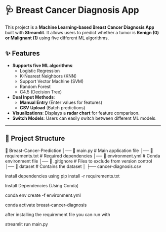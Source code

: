 # 🩺 Breast Cancer Diagnosis App  

This project is a **Machine Learning-based Breast Cancer Diagnosis App** built with **Streamlit**. It allows users to predict whether a tumor is **Benign (0) or Malignant (1)** using five different ML algorithms.

## ✨ Features
- **Supports five ML algorithms**:  
  - Logistic Regression  
  - K-Nearest Neighbors (KNN)  
  - Support Vector Machine (SVM)  
  - Random Forest  
  - C4.5 (Decision Tree)  
- **Dual Input Methods**:  
  - **Manual Entry** (Enter values for features)  
  - **CSV Upload** (Batch predictions)  
- **Visualizations**: Displays a **radar chart** for feature comparison.  
- **Switch Models**: Users can easily switch between different ML models.  

---

## 📂 Project Structure

📁 Breast-Cancer-Prediction │── 📄 main.py # Main application file
│── 📄 requirements.txt # Required dependencies
│── 📄 environment.yml # Conda environment file
│── 📄 .gitignore # Files to exclude from version control
│── 📂 dataset # Contains the dataset
│ ├── cancer-diagnosis.csv


install dependencies using
pip install -r requirements.txt

Install Dependencies (Using Conda)  

conda env create -f environment.yml

conda activate breast-cancer-diagnosis

after installing the requirement file you can run with

streamlit run main.py




